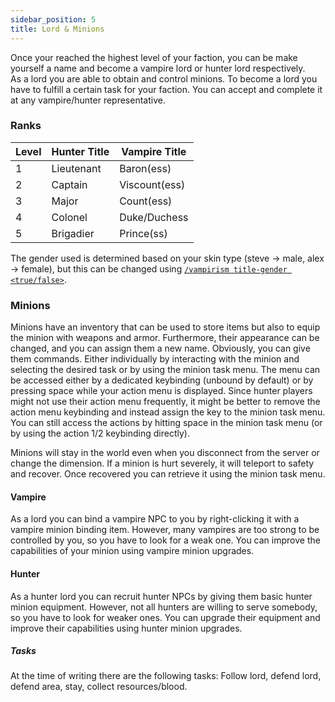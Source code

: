 ```yaml
---
sidebar_position: 5
title: Lord & Minions
---
```


Once your reached the highest level of your faction, you can be make yourself a name and become a vampire lord or hunter lord respectively.  
As a lord you are able to obtain and control minions.
To become a lord you have to fulfill a certain task for your faction. You can accept and complete it at any vampire/hunter representative.

### Ranks


| Level | Hunter Title | Vampire Title   |
|-------|--------------|-----------------|
| 1     | Lieutenant   | Baron(ess)      |
| 2     | Captain      | Viscount(ess)   |
| 3     | Major        | Count(ess)      |
| 4     | Colonel      | Duke/Duchess    |
| 5     | Brigadier    | Prince(ss)      |

The gender used is determined based on your skin type (steve -> male, alex -> female), but this can be changed using [`/vampirism title-gender <true/false>`](../commands.md#title-gender).

### Minions
Minions have an inventory that can be used to store items but also to equip the minion with weapons and armor. 
Furthermore, their appearance can be changed, and you can assign them a new name.
Obviously, you can give them commands. Either individually by interacting with the minion and selecting the desired task or by using the minion task menu. The menu can be accessed either by a dedicated keybinding (unbound by default) or by pressing space while your action menu is displayed.
Since hunter players might not use their action menu frequently, it might be better to remove the action menu keybinding and instead assign the key to the minion task menu. You can still access the actions by hitting space in the minion task menu (or by using the action 1/2 keybinding directly).

Minions will stay in the world even when you disconnect from the server or change the dimension. 
If a minion is hurt severely, it will teleport to safety and recover. Once recovered you can retrieve it using the minion task menu.

#### Vampire
As a lord you can bind a vampire NPC to you by right-clicking it with a vampire minion binding item. However, many vampires are too strong to be controlled by you, so you have to look for a weak one.
You can improve the capabilities of your minion using vampire minion upgrades.
#### Hunter
As a hunter lord you can recruit hunter NPCs by giving them basic hunter minion equipment. However, not all hunters are willing to serve somebody, so you have to look for weaker ones.
You can upgrade their equipment and improve their capabilities using hunter minion upgrades.

##### Tasks
At the time of writing there are the following tasks:
Follow lord, defend lord, defend area, stay, collect resources/blood.